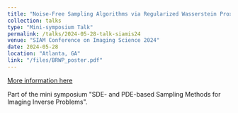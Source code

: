```yaml
---
title: "Noise-Free Sampling Algorithms via Regularized Wasserstein Proximals"
collection: talks
type: "Mini-symposium Talk"
permalink: /talks/2024-05-28-talk-siamis24
venue: "SIAM Conference on Imaging Science 2024"
date: 2024-05-28
location: "Atlanta, GA"
link: "/files/BRWP_poster.pdf"
---
```


[More information here](https://meetings.siam.org/sess/dsp_talk.cfm?p=135963)

Part of the mini symposium "SDE- and PDE-based Sampling Methods for Imaging Inverse Problems".
